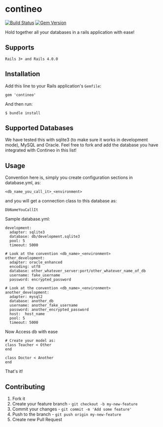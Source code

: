 contineo
========
[![Build Status](https://travis-ci.org/gemathon-warriors/contineo.png?branch=master)](https://travis-ci.org/gemathon-warriors/contineo) [![Gem Version](https://badge.fury.io/rb/contineo.png)](http://badge.fury.io/rb/contineo)

Hold together all your databases in a rails application with ease!

## Supports

    Rails 3+ and Rails 4.0.0

## Installation

Add this line to your Rails application's `Gemfile`:

    gem 'contineo'

And then run:

    $ bundle install

## Supported Databases

We have tested this with sqlite3 (to make sure it works in development mode), MySQL and Oracle.
Feel free to fork and add the database you have integrated with Contineo in this list!

## Usage

Convention here is, simply you create configuration sections in database.yml, as:
    
    <db_name_you_call_it>_<environment>
    
and you will get a connection class to this database as:

    DbNameYouCallIt
    
Sample database.yml:

    development:
      adapter: sqlite3
      database: db/development.sqlite3
      pool: 5
      timeout: 5000
    
    # Look at the convention <db_name>_<environment>
    other_development:
      adapter: oracle_enhanced
      encoding: utf8
      database: other_whatever_server:port/other_whatever_name_of_db
      username: fake_username
      password: encrypted_password

    # Look at the convention <db_name>_<environment>
    another_development:
      adapter: mysql2
      database: another_db
      username: another_fake_username
      password: another_encrypted_password
      host:  host_name
      pool: 5
      timeout: 5000

Now Access db with ease

    # Create your model as:
    class Teacher < Other
    end
    
    class Doctor < Another
    end
    
That's it!

## Contributing

1. Fork it
2. Create your feature branch - `git checkout -b my-new-feature`
3. Commit your changes - `git commit -m 'Add some feature'`
4. Push to the branch - `git push origin my-new-feature`
5. Create new Pull Request
